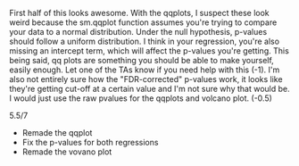 First half of this looks awesome. With the qqplots, I suspect these look weird because the sm.qqplot function assumes you're trying to compare your data to a normal distribution. Under the null hypothesis, p-values should follow a uniform distribution. I think in your regression, you're also missing an intercept term, which will affect the p-values you're getting. This being said, qq plots are something you should be able to make yourself, easily enough. Let one of the TAs know if you need help with this (-1). I'm also not entirely sure how the "FDR-corrected" p-values work, it looks like they're getting cut-off at a certain value and I'm not sure why that would be. I would just use the raw pvalues for the qqplots and volcano plot. (-0.5)

5.5/7

- Remade the qqplot
- Fix the p-values for both regressions
- Remade the vovano plot
